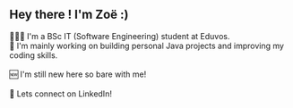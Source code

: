 ## Hey there ! I'm Zoë :)
👩🏽‍💻 I'm a BSc IT (Software Engineering) student at Eduvos.<br/>
📂 I'm mainly working on building personal Java projects and improving my coding skills.<br/>   
🆕 I'm still new here so bare with me!<br/>  
📲 Lets connect on LinkedIn!<br/>
